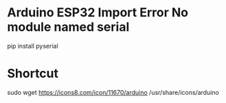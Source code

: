# Arduino ESP32 Import Error No module named serial
pip install pyserial

# Shortcut
sudo wget https://icons8.com/icon/11670/arduino /usr/share/icons/arduino
